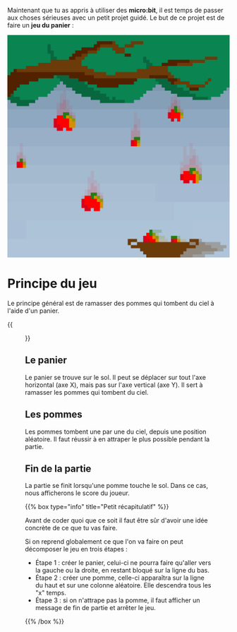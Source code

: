 Maintenant que tu as appris à utiliser des **micro:bit**, il est temps de passer aux choses sérieuses avec un petit projet guidé.
Le but de ce projet est de faire un **jeu du panier** :

![Jeu du panier](resources/game.png)

# Principe du jeu

Le principe général est de ramasser des pommes qui tombent du ciel à l'aide d'un panier.

{{<figure src="resources/microbit_game.png" width=500 caption="Jeu sur un microbit">}}

## Le panier

Le panier se trouve sur le sol. Il peut se déplacer sur tout l'axe horizontal (axe X), mais pas sur l'axe vertical (axe Y). Il sert à ramasser les pommes qui tombent du ciel.

## Les pommes

Les pommes tombent une par une du ciel, depuis une position aléatoire. Il faut réussir à en attraper le plus possible pendant la partie.

## Fin de la partie

La partie se finit lorsqu'une pomme touche le sol. Dans ce cas, nous afficherons le score du joueur.

{{% box type="info" title="Petit récapitulatif" %}}

Avant de coder quoi que ce soit il faut être sûr d'avoir une idée concrète de ce que tu vas faire.

Si on reprend globalement ce que l'on va faire on peut décomposer le jeu en trois étapes :
- Étape 1 : créer le panier, celui-ci ne pourra faire qu'aller vers la gauche ou la droite, en restant bloqué sur la ligne du bas.
- Étape 2 : créer une pomme, celle-ci apparaîtra sur la ligne du haut et sur une colonne aléatoire. Elle descendra tous les "x" temps.
- Étape 3 : si on n'attrape pas la pomme, il faut afficher un message de fin de partie et arrêter le jeu.

{{% /box %}}